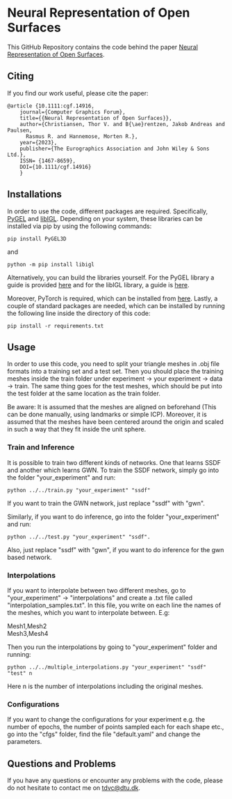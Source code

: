 # Neural Representation of Open Surfaces

This GitHub Repository contains the code behind the paper [Neural Representation of Open Surfaces](https://www.thorshammer.dk/papers/Neural_Representation_of_Open_Surfaces.pdf). 

## Citing

If you find our work useful, please cite the paper: 

```
@article {10.1111:cgf.14916,
    journal={Computer Graphics Forum},
    title={{Neural Representation of Open Surfaces}},
    author={Christiansen, Thor V. and B{\ae}rentzen, Jakob Andreas and Paulsen, 
      Rasmus R. and Hannemose, Morten R.},
    year={2023},
    publisher={The Eurographics Association and John Wiley & Sons Ltd.},
    ISSN= {1467-8659},
    DOI={10.1111/cgf.14916}
    }
```

## Installations

In order to use the code, different packages are required. Specifically, [PyGEL](http://www2.compute.dtu.dk/projects/GEL/PyGEL/) and [libIGL](https://libigl.github.io). Depending on your system, these libraries can be installed via pip by using the following commands:

```
pip install PyGEL3D
```

and 

```
python -m pip install libigl
```

Alternatively, you can build the libraries yourself. For the PyGEL library a guide is provided [here](https://github.com/janba/GEL) and for the libIGL library, a guide is [here](https://github.com/libigl/libigl-python-bindings).

Moreover, PyTorch is required, which can be installed from [here](https://pytorch.org). Lastly, a couple of standard packages are needed, which can be installed by running the following line inside the directory of this code:

```
pip install -r requirements.txt
```

## Usage 
In order to use this code, you need to split your triangle meshes in .obj file formats into a training set and a test set. Then you should place the training meshes inside the train folder under experiment -> your experiment -> data -> train. The same thing goes for the test meshes, which should be put into the test folder at the same location as the train folder. 

Be aware: It is assumed that the meshes are aligned on beforehand (This can be done manually, using landmarks or simple ICP). Moreover, it is assumed that the meshes have been centered around the origin and scaled in such a way that they fit inside the unit sphere.

### Train and Inference
It is possible to train two different kinds of networks. One that learns SSDF and another which learns GWN. To train the SSDF network, simply go into the folder "your_experiment" and run: 

```
python ../../train.py "your_experiment" "ssdf"
```

If you want to train the GWN network, just replace "ssdf" with "gwn". 

Similarly, if you want to do inference, go into the folder "your_experiment" and run: 

```
python ../../test.py "your_experiment" "ssdf".
```

Also, just replace "ssdf" with "gwn", if you want to do inference for the gwn based network.

### Interpolations
If you want to interpolate between two different meshes, go to "your_experiment" -> "interpolations" and create a .txt file called "interpolation_samples.txt". In this file, you write on each line the names of the meshes, which you want to interpolate between. E.g: 

Mesh1,Mesh2<br>
Mesh3,Mesh4

Then you run the interpolations by going to "your_experiment" folder and running: 

```
python ../../multiple_interpolations.py "your_experiment" "ssdf" "test" n
```

Here n is the number of interpolations including the original meshes. 

### Configurations
If you want to change the configurations for your experiment e.g. the number of epochs, the number of points sampled each for each shape etc., go into the "cfgs" folder, find the file "default.yaml" and change the parameters.

## Questions and Problems
If you have any questions or encounter any problems with the code, please do not hesitate to contact me on [tdvc@dtu.dk](tdvc@dtu.dk).
